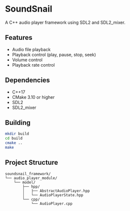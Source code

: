 # SoundSnail

A C++ audio player framework using SDL2 and SDL2_mixer.

## Features

- Audio file playback
- Playback control (play, pause, stop, seek)
- Volume control
- Playback rate control

## Dependencies

- C++17
- CMake 3.10 or higher
- SDL2
- SDL2_mixer

## Building

```bash
mkdir build
cd build
cmake ..
make
```

## Project Structure

```
soundsnail_framework/
└── audio_player_module/
    └── model/
        ├── hpp/
        │   ├── AbstractAudioPlayer.hpp
        │   └── AudioPlayerState.hpp
        └── cpp/
            └── AudioPlayer.cpp
``` 